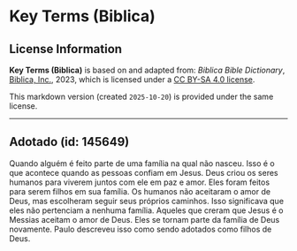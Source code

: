 # Key Terms (Biblica)

## License Information

**Key Terms (Biblica)** is based on and adapted from: _Biblica Bible Dictionary_, [Biblica, Inc.](https://www.biblica.com/), 2023, which is licensed under a [CC BY-SA 4.0 license](https://creativecommons.org/licenses/by-sa/4.0/legalcode.en).

This markdown version (created `2025-10-20`) is provided under the same license.



--------------------------------

## Adotado (id: 145649)

Quando alguém é feito parte de uma família na qual não nasceu. Isso é o que acontece quando as pessoas confiam em Jesus. Deus criou os seres humanos para viverem juntos com ele em paz e amor. Eles foram feitos para serem filhos em sua família. Os humanos não aceitaram o amor de Deus, mas escolheram seguir seus próprios caminhos. Isso significava que eles não pertenciam a nenhuma família. Aqueles que creram que Jesus é o Messias aceitam o amor de Deus. Eles se tornam parte da família de Deus novamente. Paulo descreveu isso como sendo adotados como filhos de Deus.


